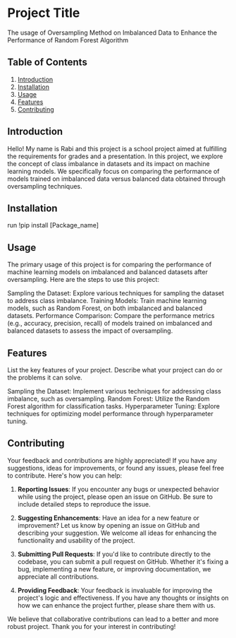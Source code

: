 # Project Title

The usage of Oversampling Method on Imbalanced Data to Enhance the Performance of Random Forest Algorithm

## Table of Contents

1. [Introduction](#introduction)
2. [Installation](#installation)
3. [Usage](#usage)
4. [Features](#features)
5. [Contributing](#contributing)


## Introduction

Hello! My name is Rabi and this project is a school project aimed at fulfilling the requirements for grades and a presentation. In this project, we explore the concept of class imbalance in datasets and its impact on machine learning models. We specifically focus on comparing the performance of models trained on imbalanced data versus balanced data obtained through oversampling techniques.

## Installation

run !pip install [Package_name]

## Usage
The primary usage of this project is for comparing the performance of machine learning models on imbalanced and balanced datasets after oversampling. Here are the steps to use this project:

Sampling the Dataset: Explore various techniques for sampling the dataset to address class imbalance.
Training Models: Train machine learning models, such as Random Forest, on both imbalanced and balanced datasets.
Performance Comparison: Compare the performance metrics (e.g., accuracy, precision, recall) of models trained on imbalanced and balanced datasets to assess the impact of oversampling.

## Features
List the key features of your project. Describe what your project can do or the problems it can solve.

Sampling the Dataset: Implement various techniques for addressing class imbalance, such as oversampling.
Random Forest: Utilize the Random Forest algorithm for classification tasks.
Hyperparameter Tuning: Explore techniques for optimizing model performance through hyperparameter tuning.

## Contributing

Your feedback and contributions are highly appreciated! If you have any suggestions, ideas for improvements, or found any issues, please feel free to contribute. Here's how you can help:

1. **Reporting Issues**: If you encounter any bugs or unexpected behavior while using the project, please open an issue on GitHub. Be sure to include detailed steps to reproduce the issue.

2. **Suggesting Enhancements**: Have an idea for a new feature or improvement? Let us know by opening an issue on GitHub and describing your suggestion. We welcome all ideas for enhancing the functionality and usability of the project.

3. **Submitting Pull Requests**: If you'd like to contribute directly to the codebase, you can submit a pull request on GitHub. Whether it's fixing a bug, implementing a new feature, or improving documentation, we appreciate all contributions.

4. **Providing Feedback**: Your feedback is invaluable for improving the project's logic and effectiveness. If you have any thoughts or insights on how we can enhance the project further, please share them with us.

We believe that collaborative contributions can lead to a better and more robust project. Thank you for your interest in contributing!



